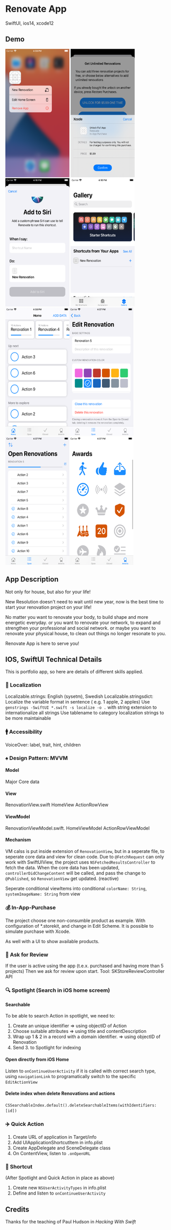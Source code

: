 # Renovate App

SwiftUI, ios14, xcode12

## Demo
<img src="Demo/QuickAction.png" width="200" height="400" > <img src="Demo/Purchase.png" width="200" height="400">  <img src="Demo/Siri.png" width="200" height="400">  <img src="Demo/Shortcut.png" width="200" height="400"> 
<img src="Demo/Home.png" width="200" height="400"><img src="Demo/EditRenovation.png" width="200" height="400"> 
<img src="Demo/OpenProject.png" width="200" height="400"><img src="Demo/Award.png" width="200" height="400">

## App Description
Not only for house, but also for your life!

New Resolution doesn't need to wait until new year, now is the best time to start your renovation project on your life!

No matter you want to renovate your body, to build shape and more energetic everyday.
or you want to renovate your network, to expand and strengthen your professional and social network.
or maybe you want to renovate your physical house, to clean out things no longer resonate to you. 

Renovate App is here to serve you!


## IOS, SwiftUI Technical Details
This is portfolio app, so here are details of different skills applied. 

### :round_pushpin: Localization
Localizable.strings: English (sysetm), Swedish
Localizable.stringsdict: Localize the variable format in sentence ( e.g. 1 apple, 2 apples)
Use `genstrings -SwiftUI *.swift -s localize -o .`  with string extension to internationalize all strings
Use tablename to category localization strings to be more maintainable

### :mens: Accessibility
VoiceOver: label, trait, hint, children
 
 ### :spades: Design Pattern: MVVM
#### Model
Major Core data
#### View
RenovationView.swift
HomeView
ActionRowView
#### ViewModel
RenovationViewModel.swift.
HomeViewModel
ActionRowViewModel

#### Mechanism
VM calss is put inside extension of `RenovationView`, but in a seperate file, to seperate core data and view for clean code.
Due to `@FetchRequest` can only work with SwiftUIView, the project uses 
`NSFetchedResultsController` to fetch the data. 
When the core data has been updated,  `controllerDidChangeContent`  will be called, and pass the change to `@Published`, so `RenovationView` get updated. (reactive)

Seperate conditional viewItems into conditional `colorName: String`, `systemImageName: String`  from view


### :moneybag: In-App-Purchase
The project choose one non-consumble product as example. 
With configuration of *.storekit, and change in Edit Scheme. 
It is possible to simulate purchase with Xcode.

As well with a UI to show available products.

### :rocket: Ask for Review
If the user is active using the app (t.e.x. purchased and having more than 5 projects)
Then we ask for review upon start.
Tool: SKStoreReviewController API





### :mag: Spotlight (Search in iOS home screem)
#### Searchable
To be able to search Action in spotlight,  we need to:
1. Create an unique identifier 
    => using objectID of Action  
2. Choose suitable attributes
   => using title and contentDescription
3. Wrap up 1 & 2 in a record with a domain identifier. 
  => using objectID of Renovation 
4. Send 3. to Spotlight for indexing


#### Open <Action Item> directly from iOS Home
Listen to `onContinueUserActivity`
if it is called with correct search type, 
using `navigationLink` to programatically switch to the specific `EditActionView`


#### Delete index when delete Renovations and actions
`CSSearchableIndex.default().deleteSearchableItems(withIdentifiers: [id])`


### :airplane: Quick Action
1. Create URL of application in Target/info
2. Add UIApplicationShortcutItem in info.plist
3. Create AppDelegate and SceneDelegate class
4. On ContentView, listen to `.onOpenURL`


### :rocket: Shortcut
(After Spotlight and Quick Action in place as above)
1. Create new `NSUserActivityTypes` in info.plist
2. Define and listen to `onContinueUserActivity`






## Credits
Thanks for the teaching of Paul Hudson in *Hacking With Swift* 
